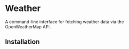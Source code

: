 # Weather

A command-line interface for fetching weather data via the OpenWeatherMap API.

## Installation
